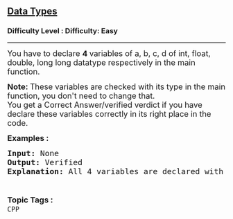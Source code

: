 <h2><a href="https://www.geeksforgeeks.org/problems/data-types/1?page=1&difficulty=Easy&status=unsolved&sortBy=submissions">Data Types</a></h2><h3>Difficulty Level : Difficulty: Easy</h3><hr><div class="problems_problem_content__Xm_eO"><p><span style="font-size: 18px;">You have to declare&nbsp;<strong>4&nbsp;</strong>variables of a, b, c, d of int, float, double, long long datatype respectively in the main function.&nbsp;</span></p>
<p><span style="font-size: 18px;"><strong>Note:&nbsp;</strong>These variables are checked with its type in the main function, you don't need to change that.&nbsp;<br>You get a Correct Answer/verified verdict if you have declare these variables correctly in its right place in the code.</span></p>
<p><span style="font-size: 18px;"><strong>Examples :</strong></span></p>
<pre><span style="font-size: 18px;"><strong>Input: </strong>None
<strong>Output: </strong>Verified
<strong>Explanation: </strong>All 4 variables are declared with proper data type.</span></pre></div><br><p><span style=font-size:18px><strong>Topic Tags : </strong><br><code>CPP</code>&nbsp;